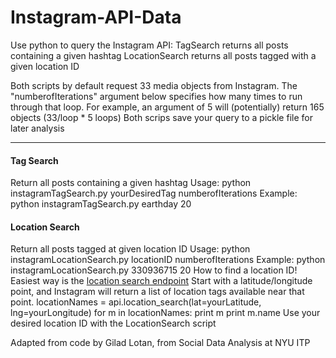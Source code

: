 Instagram-API-Data
=============================
Use python to query the Instagram API:
   TagSearch returns all posts containing a given hashtag
   LocationSearch returns all posts tagged with a given location ID

Both scripts by default request 33 media objects from Instagram.  The "numberofIterations" argument below specifies how many times to run through that loop.  For example, an argument of 5 will (potentially) return 165 objects (33/loop * 5 loops)
Both scrips save your query to a pickle file for later analysis
***

#### Tag Search
   Return all posts containing a given hashtag
   Usage:
    python instagramTagSearch.py yourDesiredTag numberofIterations
   Example: python instagramTagSearch.py earthday 20
   
   
#### Location Search
   Return all posts tagged at given location ID
   Usage:
    python instagramLocationSearch.py locationID numberofIterations
   Example: python instagramLocationSearch.py 330936715 20
   How to find a location ID!
   Easiest way is the [location search endpoint](https://www.instagram.com/developer/endpoints/locations/#get_locations_search)
   Start with a latitude/longitude point, and Instagram will return a list of location tags available near that point.
    locationNames = api.location_search(lat=yourLatitude, lng=yourLongitude)
    for m in locationNames:
        print m
        print m.name
   Use your desired location ID with the LocationSearch script
   
   
   
   
Adapted from code by Gilad Lotan, from Social Data Analysis at NYU ITP
